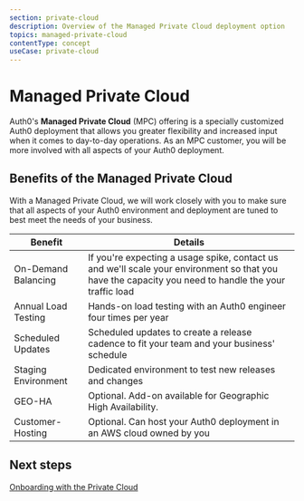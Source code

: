 ```yaml
---
section: private-cloud
description: Overview of the Managed Private Cloud deployment option
topics: managed-private-cloud
contentType: concept
useCase: private-cloud
---
```

# Managed Private Cloud

Auth0's **Managed Private Cloud** (MPC) offering is a specially customized Auth0 deployment that allows you greater flexibility and increased input when it comes to day-to-day operations. As an MPC customer, you will be more involved with all aspects of your Auth0 deployment.

## Benefits of the Managed Private Cloud

With a Managed Private Cloud, we will work closely with you to make sure that all aspects of your Auth0 environment and deployment are tuned to best meet the needs of your business.

| Benefit | Details |
| - | - |
| On-Demand Balancing | If you're expecting a usage spike, contact us and we'll scale your environment so that you have the capacity you need to handle the your traffic load |
| Annual Load Testing | Hands-on load testing with an Auth0 engineer four times per year |
| Scheduled Updates | Scheduled updates to create a release cadence to fit your team and your business' schedule |
| Staging Environment | Dedicated environment to test new releases and changes |
| GEO-HA | Optional. Add-on available for Geographic High Availability. |
| Customer-Hosting | Optional. Can host your Auth0 deployment in an AWS cloud owned by you |

## Next steps

[Onboarding with the Private Cloud](#)